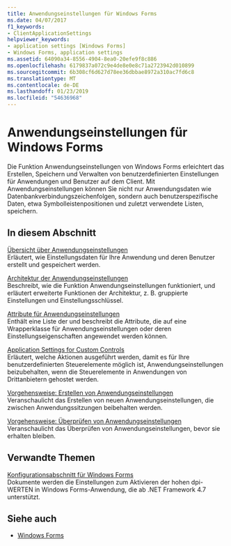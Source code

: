 ```yaml
---
title: Anwendungseinstellungen für Windows Forms
ms.date: 04/07/2017
f1_keywords:
- ClientApplicationSettings
helpviewer_keywords:
- application settings [Windows Forms]
- Windows Forms, application settings
ms.assetid: 64090a34-8556-4904-8ea0-20efe9f8c886
ms.openlocfilehash: 6179837a072c9e4de8e0e8c71a2723942d010899
ms.sourcegitcommit: 6b308cf6d627d78ee36dbbae8972a310ac7fd6c8
ms.translationtype: MT
ms.contentlocale: de-DE
ms.lasthandoff: 01/23/2019
ms.locfileid: "54636968"
---
```

# <a name="application-settings-for-windows-forms"></a>Anwendungseinstellungen für Windows Forms
Die Funktion Anwendungseinstellungen von Windows Forms erleichtert das Erstellen, Speichern und Verwalten von benutzerdefinierten Einstellungen für Anwendungen und Benutzer auf dem Client. Mit Anwendungseinstellungen können Sie nicht nur Anwendungsdaten wie Datenbankverbindungszeichenfolgen, sondern auch benutzerspezifische Daten, etwa Symbolleistenpositionen und zuletzt verwendete Listen, speichern.  
  
## <a name="in-this-section"></a>In diesem Abschnitt  
 [Übersicht über Anwendungseinstellungen](~/docs/framework/winforms/advanced/application-settings-overview.md)  
 Erläutert, wie Einstellungsdaten für Ihre Anwendung und deren Benutzer erstellt und gespeichert werden.  
  
 [Architektur der Anwendungseinstellungen](~/docs/framework/winforms/advanced/application-settings-architecture.md)  
 Beschreibt, wie die Funktion Anwendungseinstellungen funktioniert, und erläutert erweiterte Funktionen der Architektur, z. B. gruppierte Einstellungen und Einstellungsschlüssel.  
  
 [Attribute für Anwendungseinstellungen](~/docs/framework/winforms/advanced/application-settings-attributes.md)  
 Enthält eine Liste der und beschreibt die Attribute, die auf eine Wrapperklasse für Anwendungseinstellungen oder deren Einstellungseigenschaften angewendet werden können.  
  
 [Application Settings for Custom Controls](~/docs/framework/winforms/advanced/application-settings-for-custom-controls.md)  
 Erläutert, welche Aktionen ausgeführt werden, damit es für Ihre benutzerdefinierten Steuerelemente möglich ist, Anwendungseinstellungen beizubehalten, wenn die Steuerelemente in Anwendungen von Drittanbietern gehostet werden.  
  
 [Vorgehensweise: Erstellen von Anwendungseinstellungen](~/docs/framework/winforms/advanced/how-to-create-application-settings.md)  
 Veranschaulicht das Erstellen von neuen Anwendungseinstellungen, die zwischen Anwendungssitzungen beibehalten werden.  
  
 [Vorgehensweise: Überprüfen von Anwendungseinstellungen](~/docs/framework/winforms/advanced/how-to-validate-application-settings.md)  
 Veranschaulicht das Überprüfen von Anwendungseinstellungen, bevor sie erhalten bleiben.  
  
## <a name="related-topics"></a>Verwandte Themen

[Konfigurationsabschnitt für Windows Forms](../../../../docs/framework/configure-apps/file-schema/winforms/index.md)    
Dokumente werden die Einstellungen zum Aktivieren der hohen dpi-WERTEN in Windows Forms-Anwendung, die ab .NET Framework 4.7 unterstützt.

## <a name="see-also"></a>Siehe auch

- [Windows Forms](../index.md)
